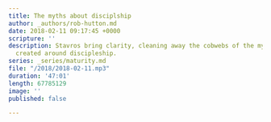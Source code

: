 ```yaml
---
title: The myths about disciplship
author: _authors/rob-hutton.md
date: 2018-02-11 09:17:45 +0000
scripture: ''
description: Stavros bring clarity, cleaning away the cobwebs of the myths we have
  created around discipleship.
series: _series/maturity.md
file: "/2018/2018-02-11.mp3"
duration: '47:01'
length: 67785129
image: ''
published: false

---
```

